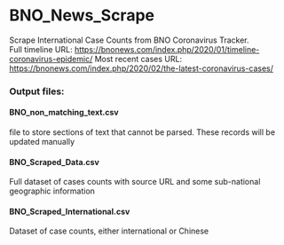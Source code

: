 # BNO_News_Scrape
Scrape International Case Counts from BNO Coronavirus Tracker.  
Full timeline URL: https://bnonews.com/index.php/2020/01/timeline-coronavirus-epidemic/
Most recent cases URL: https://bnonews.com/index.php/2020/02/the-latest-coronavirus-cases/

### Output files:

#### BNO_non_matching_text.csv  
file to store sections of text that cannot be parsed. These records will be updated manually

#### BNO_Scraped_Data.csv  
Full dataset of cases counts with source URL and some sub-national geographic information 

#### BNO_Scraped_International.csv  
Dataset of case counts, either international or Chinese 


